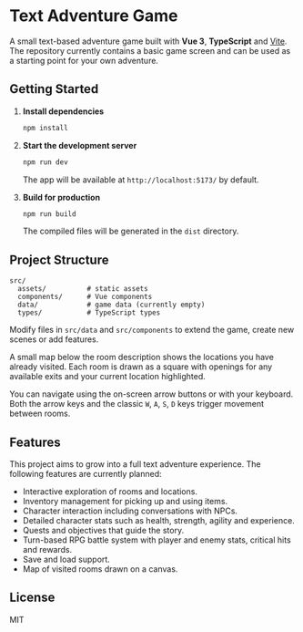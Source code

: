 # Text Adventure Game

A small text-based adventure game built with **Vue 3**, **TypeScript** and [Vite](https://vitejs.dev/). The repository currently contains a basic game screen and can be used as a starting point for your own adventure.

## Getting Started

1. **Install dependencies**

   ```bash
   npm install
   ```

2. **Start the development server**

   ```bash
   npm run dev
   ```

   The app will be available at `http://localhost:5173/` by default.

3. **Build for production**

   ```bash
   npm run build
   ```

   The compiled files will be generated in the `dist` directory.

## Project Structure

```
src/
  assets/          # static assets
  components/      # Vue components
  data/            # game data (currently empty)
  types/           # TypeScript types
```

Modify files in `src/data` and `src/components` to extend the game, create new scenes or add features.

A small map below the room description shows the locations you have already visited. Each room is drawn as a square with openings for any available exits and your current location highlighted.

You can navigate using the on-screen arrow buttons or with your keyboard. Both the arrow keys and the classic `W`, `A`, `S`, `D` keys trigger movement between rooms.

## Features

This project aims to grow into a full text adventure experience. The following features are currently planned:

- Interactive exploration of rooms and locations.
- Inventory management for picking up and using items.
- Character interaction including conversations with NPCs.
- Detailed character stats such as health, strength, agility and experience.
- Quests and objectives that guide the story.
- Turn-based RPG battle system with player and enemy stats, critical hits and rewards.
- Save and load support.
- Map of visited rooms drawn on a canvas.

## License

MIT
